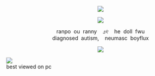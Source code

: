 <p align="center">
<img src="https://file.garden/ZsDIhjQ9dy2RG4Fr/ghdiv1"/>
</p>

<p align="center">
<img src="https://file.garden/ZsDIhjQ9dy2RG4Fr/karlandranpo"/>
</p>

<p align="center">
ranpo ︎︎︎ ︎︎︎ou ︎︎︎ ︎︎︎ranny ︎︎︎ ︎︎︎ ︎︎︎ ︎︎︎೨୧ ︎︎︎ ︎︎︎ ︎︎︎ ︎︎︎he ︎︎︎ ︎︎︎doll ︎︎︎ ︎︎︎fwu <br>
diagnosed ︎︎︎ ︎︎︎autism, ︎︎︎ ︎︎︎ ︎︎︎ ︎︎︎neumasc ︎︎︎ ︎︎︎boyflux <br>
</p>

<p align="center">
<img src="https://file.garden/ZsDIhjQ9dy2RG4Fr/ghdiv2"/>
</p>

![](https://komarev.com/ghpvc/?username=ranpos&color=dedede) <br>
best viewed on pc 
